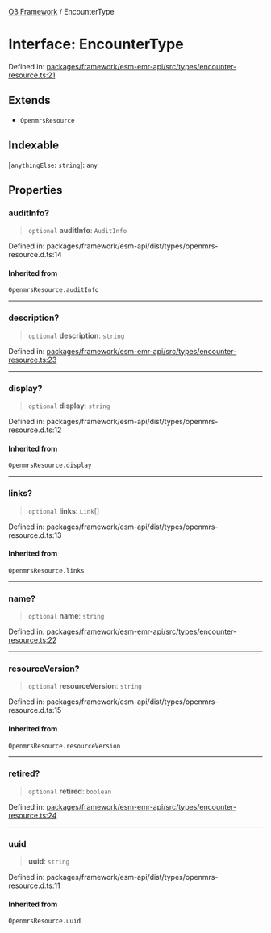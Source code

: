 [O3 Framework](../API.md) / EncounterType

# Interface: EncounterType

Defined in: [packages/framework/esm-emr-api/src/types/encounter-resource.ts:21](https://github.com/UjjawalPrabhat/openmrs-esm-core/blob/main/packages/framework/esm-emr-api/src/types/encounter-resource.ts#L21)

## Extends

- `OpenmrsResource`

## Indexable

\[`anythingElse`: `string`\]: `any`

## Properties

### auditInfo?

> `optional` **auditInfo**: `AuditInfo`

Defined in: packages/framework/esm-api/dist/types/openmrs-resource.d.ts:14

#### Inherited from

`OpenmrsResource.auditInfo`

***

### description?

> `optional` **description**: `string`

Defined in: [packages/framework/esm-emr-api/src/types/encounter-resource.ts:23](https://github.com/UjjawalPrabhat/openmrs-esm-core/blob/main/packages/framework/esm-emr-api/src/types/encounter-resource.ts#L23)

***

### display?

> `optional` **display**: `string`

Defined in: packages/framework/esm-api/dist/types/openmrs-resource.d.ts:12

#### Inherited from

`OpenmrsResource.display`

***

### links?

> `optional` **links**: `Link`[]

Defined in: packages/framework/esm-api/dist/types/openmrs-resource.d.ts:13

#### Inherited from

`OpenmrsResource.links`

***

### name?

> `optional` **name**: `string`

Defined in: [packages/framework/esm-emr-api/src/types/encounter-resource.ts:22](https://github.com/UjjawalPrabhat/openmrs-esm-core/blob/main/packages/framework/esm-emr-api/src/types/encounter-resource.ts#L22)

***

### resourceVersion?

> `optional` **resourceVersion**: `string`

Defined in: packages/framework/esm-api/dist/types/openmrs-resource.d.ts:15

#### Inherited from

`OpenmrsResource.resourceVersion`

***

### retired?

> `optional` **retired**: `boolean`

Defined in: [packages/framework/esm-emr-api/src/types/encounter-resource.ts:24](https://github.com/UjjawalPrabhat/openmrs-esm-core/blob/main/packages/framework/esm-emr-api/src/types/encounter-resource.ts#L24)

***

### uuid

> **uuid**: `string`

Defined in: packages/framework/esm-api/dist/types/openmrs-resource.d.ts:11

#### Inherited from

`OpenmrsResource.uuid`
